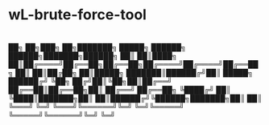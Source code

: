 # wL-brute-force-tool

#
██╗   ██╗███╗   ██╗███████╗ █████╗ ██████╗  ██████╗███████╗██████╗ 
██║   ██║████╗  ██║██╔════╝██╔══██╗██╔══██╗██╔════╝██╔════╝██╔══██╗
██║   ██║██╔██╗ ██║█████╗  ███████║██████╔╝██║     █████╗  ██████╔╝
╚██╗ ██╔╝██║╚██╗██║██╔══╝  ██╔══██║██╔══██╗██║     ██╔══╝  ██╔══██╗
 ╚████╔╝ ██║ ╚████║███████╗██║  ██║██████╔╝╚██████╗███████╗██║  ██║
  ╚═══╝  ╚═╝  ╚═══╝╚══════╝╚═╝  ╚═╝╚═════╝  ╚═════╝╚══════╝╚═╝  ╚═╝

  
